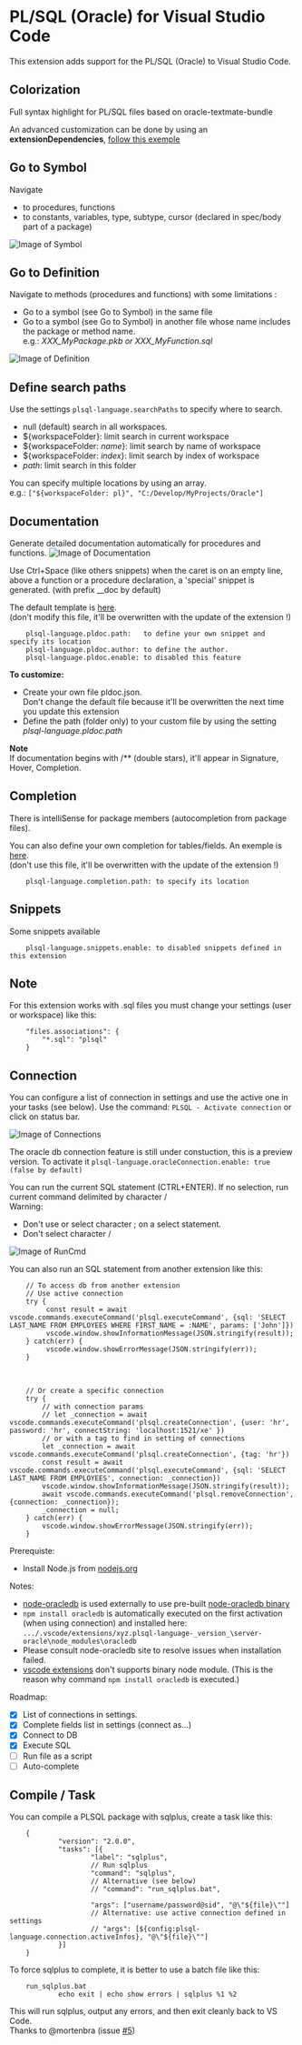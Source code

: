 # PL/SQL (Oracle) for Visual Studio Code

This extension adds support for the PL/SQL (Oracle) to Visual Studio Code.

## Colorization
Full syntax highlight for PL/SQL files based on oracle-textmate-bundle

An advanced customization can be done by using an **extensionDependencies**, [follow this exemple](https://github.com/zabel-xyz/plsql-language/blob/master/plsql-language-custom/xyz.plsql-language-custom-0.0.1)

## Go to Symbol
Navigate
  - to procedures, functions
  - to constants, variables, type, subtype, cursor (declared in spec/body part of a package)

![Image of Symbol](https://github.com/zabel-xyz/plsql-language/raw/master/images/DocumentSymbol.gif)

## Go to Definition
Navigate to methods (procedures and functions) with some limitations :
- Go to a symbol (see Go to Symbol) in the same file
- Go to a symbol (see Go to Symbol) in another file whose name includes the package or method name.
  <br />e.g.: *XXX_MyPackage.pkb or XXX_MyFunction.sql*

![Image of Definition](https://github.com/zabel-xyz/plsql-language/raw/master/images/Definition.gif)

## Define search paths
Use the settings `plsql-language.searchPaths` to specify where to search.
- null (default) search in all workspaces.
- ${workspaceFolder}: limit search in current workspace
- ${workspaceFolder: _name_}: limit search by name of workspace
- ${workspaceFolder: _index_}: limit search by index of workspace
- _path_: limit search in this folder

You can specify multiple locations by using an array.
<br />e.g.: `["${workspaceFolder: pl}", "C:/Develop/MyProjects/Oracle"]`

## Documentation
Generate detailed documentation automatically for procedures and functions.
![Image of Documentation](https://github.com/zabel-xyz/plsql-language/raw/master/images/Documentation.gif)

Use Ctrl+Space (like others snippets) when the caret is on an empty line,
above a function or a procedure declaration, a 'special' snippet is generated.
(with prefix __doc by default)

The default template is [here](https://github.com/zabel-xyz/plsql-language/blob/master/snippets/pldoc.json).<br />
(don't modify this file, it'll be overwritten with the update of the extension !)<br />

        plsql-language.pldoc.path:   to define your own snippet and specify its location
        plsql-language.pldoc.author: to define the author.
        plsql-language.pldoc.enable: to disabled this feature

**To customize:**<br>
 - Create your own file pldoc.json.<br>
   Don't change the default file because it'll be overwritten the next time you update this extension
 - Define the path (folder only) to your custom file by using the setting *plsql-language.pldoc.path*

**Note**<br>
If documentation begins with /** (double stars), it'll appear in Signature, Hover, Completion.

## Completion
There is intelliSense for package members (autocompletion from package files).

You can also define your own completion for tables/fields.
An exemple is [here](https://github.com/zabel-xyz/plsql-language/blob/master/snippets/plsql.completion.json).<br />
(don't use this file, it'll be overwritten with the update of the extension !)<br />

        plsql-language.completion.path: to specify its location

## Snippets
Some snippets available

        plsql-language.snippets.enable: to disabled snippets defined in this extension

## Note
For this extension works with .sql files you must change your settings (user or workspace) like this:

        "files.associations": {
           	"*.sql": "plsql"
        }

## Connection
You can configure a list of connection in settings and use the active one in your tasks (see below).
Use the command: `PLSQL - Activate connection` or click on status bar.

![Image of Connections](https://github.com/zabel-xyz/plsql-language/raw/master/images/Connections.gif)

The oracle db connection feature is still under constuction, this is a preview version.
To activate it
        `plsql-language.oracleConnection.enable: true (false by default)`

You can run the current SQL statement (CTRL+ENTER).
If no selection, run current command delimited by character /
<BR> Warning:
- Don't use or select character ; on a select statement.
- Don't select character /

![Image of RunCmd](https://github.com/zabel-xyz/plsql-language/raw/master/images/RunCmd.gif)

You can also run an SQL statement from another extension like this:

        // To access db from another extension
        // Use active connection
        try {
             const result = await vscode.commands.executeCommand('plsql.executeCommand', {sql: 'SELECT LAST_NAME FROM EMPLOYEES WHERE FIRST_NAME = :NAME', params: ['John']})
             vscode.window.showInformationMessage(JSON.stringify(result));
        } catch(err) {
             vscode.window.showErrorMessage(JSON.stringify(err));
        }
<BR>

        // Or create a specific connection
        try {
            // with connection params
            // let _connection = await vscode.commands.executeCommand('plsql.createConnection', {user: 'hr', password: 'hr', connectString: 'localhost:1521/xe' })
            // or with a tag to find in setting of connections
            let _connection = await vscode.commands.executeCommand('plsql.createConnection', {tag: 'hr'})
            const result = await vscode.commands.executeCommand('plsql.executeCommand', {sql: 'SELECT LAST_NAME FROM EMPLOYEES', connection: _connection})
            vscode.window.showInformationMessage(JSON.stringify(result));
            await vscode.commands.executeCommand('plsql.removeConnection', {connection: _connection});
            _connection = null;
        } catch(err) {
            vscode.window.showErrorMessage(JSON.stringify(err));
        }

Prerequiste:
- Install Node.js from [nodejs.org](https://nodejs.org)

Notes:
- [node-oracledb](https://oracle.github.io/node-oracledb) is used externally to use pre-built [node-oracledb binary](https://github.com/oracle/node-oracledb/releases)
- `npm install oracledb` is automatically executed on the first activation (when using connection) and installed here:
        `.../.vscode/extensions/xyz.plsql-language-_version_\server-oracle\node_modules\oracledb`
- Please consult node-oracledb site to resolve issues when installation failed.
- [vscode extensions](https://code.visualstudio.com/docs/extensionAPI/patterns-and-principles#_can-i-use-native-nodejs-modules-with-my-extension)
don't supports binary node module. (This is the reason why command `npm install oracledb` is executed.)

Roadmap:
- [X] List of connections in settings.
- [X] Complete fields list in settings (connect as...)
- [X] Connect to DB
- [X] Execute SQL
- [ ] Run file as a script
- [ ] Auto-complete

## Compile / Task
You can compile a PLSQL package with sqlplus, create a task like this:

        {
                "version": "2.0.0",
                "tasks": [{
                        "label": "sqlplus",
                        // Run sqlplus
                        "command": "sqlplus",
                        // Alternative (see below)
                        // "command": "run_sqlplus.bat",

                        "args": ["username/password@sid", "@\"${file}\""]
                        // Alternative: use active connection defined in settings
                        // "args": [${config:plsql-language.connection.activeInfos}, "@\"${file}\""]
                }]
        }

To force sqlplus to complete, it is better to use a batch file like this:

        run_sqlplus.bat
                echo exit | echo show errors | sqlplus %1 %2

This will run sqlplus, output any errors, and then exit cleanly back to VS Code.<br />
Thanks to @mortenbra (issue [#5](https://github.com/zabel-xyz/plsql-language/issues/5))
